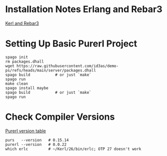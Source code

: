Installation Notes Erlang and Rebar3
==
[Kerl and Rebar3](https://gist.github.com/mkohlhaas/dfbd14a13a483ac086e6a55509a0df84)

Setting Up Basic Purerl Project
==
```shell
spago init
rm packages.dhall
wget https://raw.githubusercontent.com/id3as/demo-ps/refs/heads/main/server/packages.dhall
spago build           # or just `make`
spago run
make clean
spago install maybe
spago build           # or just `make`
spago run
```

Check Compiler Versions
==
[Purerl version table](https://github.com/purerl/purerl?tab=readme-ov-file#versions)

```shell
purs   --version   # 0.15.14
purerl --version   # 0.0.22
which erlc         # ~/Kerl/26/bin/erlc; OTP 27 doesn't work
```
